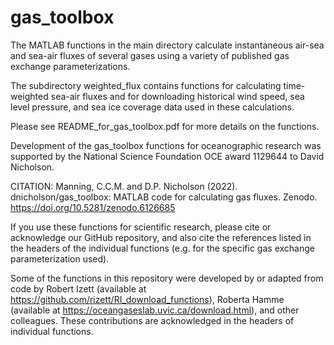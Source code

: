 # gas_toolbox
The MATLAB functions in the main directory calculate instantaneous air-sea and sea-air fluxes of several gases using a variety of published gas exchange parameterizations. 

The subdirectory weighted_flux contains functions for calculating time-weighted sea-air fluxes and for downloading historical wind speed, sea level pressure, and sea ice coverage data used in these calculations. 

Please see README_for_gas_toolbox.pdf for more details on the functions.

Development of the gas_toolbox functions for oceanographic research was supported by the National Science Foundation OCE award 1129644 to David Nicholson.

CITATION:
Manning, C.C.M. and D.P. Nicholson (2022). dnicholson/gas_toolbox: MATLAB code for calculating gas fluxes. Zenodo. https://doi.org/10.5281/zenodo.6126685

If you use these functions for scientific research, please cite or acknowledge our GitHub repository, and also cite the references listed in the headers of the individual functions (e.g. for the specific gas exchange parameterization used).  

Some of the functions in this repository were developed by or adapted from code by Robert Izett (available at https://github.com/rizett/RI_download_functions), Roberta Hamme (available at https://oceangaseslab.uvic.ca/download.html), and other colleagues. These contributions are acknowledged in the headers of individual functions.
